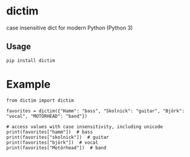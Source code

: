 # dictim

case insensitive dict for modern Python (Python 3)

## Usage

    pip install dictim

# Example

    from dictim import dictim

    favorites = dictim({"Hamm": "bass", "Skolnick": "guitar", "Björk": "vocal", "MOTÖRHEAD": "band"})

    # access values with case insensitivity, including unicode
    print(favorites["hamm"])  # bass
    print(favorites["skolnick"])  # guitar
    print(favorites["björk"])  # vocal
    print(favorites["Motörhead"])  # band
